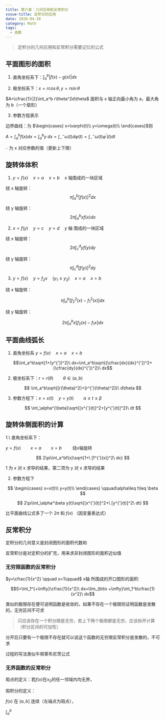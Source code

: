 ```yaml
---
title: 第六章：几何应用和反常积分
vssue-title: 定积分的应用
date: 2020-04-30
category: Math
tags:
  - 高数
---
```


>定积分的几何应用和反常积分需要记忆的公式

<!-- more -->

## 平面图形的面积

1. 直角坐标系下：$\int_a^b|f(x)-g(x)|dx$

2. 极坐标系下：$x=r\cos\theta,y=r\sin\theta$

$A=\cfrac{1}{2}\int_a^b r\theta^2d\theta$
面积与 x 轴正向最小角为 a，最大角为 b（一个扇形）

3. 参数方程表示

边界曲线：为 $\begin{cases}
  x=\varphi(t)\\
  y=\omega(t)\\
\end{cases}$则

$\displaystyle A=\int_a^bf(x)dx=\int_a^by\ dx=\int_{-}^{-} \omega(t)d\varphi(t)=\int_{-}^{-} \omega(t)\varphi^{'}(t)dt$

`-` 为 x 对应参数的值（更新上下限）

## 旋转体体积

1. $y=f(x)\quad x=a\quad x=b\quad x$ 轴围成的一块区域

绕 x 轴旋转： 
$$\pi\int_a^b[f(x)]^{2}dx$$

绕 y 轴旋转：
$$2\pi\int_a^bxf(x)dx$$

2. $x=f(y)\quad y=c \quad y=d \quad y$ 轴 围成的一块区域

绕 x 轴旋转：
$$2\pi\int_c^dyf(y)dy$$

绕 y 轴旋转： 
$$\pi\int_c^d[f(y)]^{2}dy$$

3. $y=f(x)\quad y=f_2x\quad (y_1\leq y_2)\quad x=a\quad x=b$

绕 x 轴旋转： 

$$\pi\int_a^b[f_2^2(x)-f_1^{2}(x)]dx$$

绕 y 轴旋转：

$$2\pi\int_a^bx[f_2(x)-f_1x]dx$$

## 平面曲线弧长

1. 直角坐标系 $y=f(x)\quad x=a\quad x=b\quad$

$$\int_a^b\sqrt{1+(y^{'})^2}\ dx=\int_a^b\sqrt{(\cfrac{dx}{dx}^{'})^2+(\cfrac{dy}{dx}^{'})^2}\ dx$$

2. 极坐标系下：$r=r(\theta)\qquad \theta\in (a,b)$

$$
\int_a^b\sqrt{[r(\theta)^2]+[r^{'}(\theta)^2]}\ d\theta
$$

3. 参数方程下：$x=x(t)\quad y=y(t) \qquad \alpha\leq t \leq\beta$
  
$$
\int_\alpha^{\beta}\sqrt{[x^{'}(t)]^2+[y^{'}(t)]^2}\ dt
$$

## 旋转体侧面积的计算

1.\ 直角坐标系下：

$y=f(x)\qquad x=a\qquad x=b\qquad$ 绕$x$轴旋转

$$
2\pi\int_a^bf(x)\sqrt{1+\ [f^{'}(x)]^2\ dx}
$$

1 为 x 对 x 求导的结果，第二项为 y 对 x 求导的结果

2. 参数方程下

$$
\begin{cases}
  x=x(t)\\
  y=y(t)\\
\end{cases}
\qquad\alpha\leq t\leq \beta
$$

$$
2\pi\int_\alpha^\beta y(t)\sqrt{[x^{'}(t)]^2+\ [y^{'}(t)]^2\ dt}
$$


比平面曲线公式多了一个 $2\pi$ 和 $f(x)$ （因变量表达式）

## 反常积分

定积分的几何意义是封闭图形的面积代数和

反常积分是对定积分的扩充，用来求非封闭图形的面积近似值

### 无穷限函数的反常积分

$y=\cfrac{1}{x^2} \qquad x=1\qquad$ x轴 所围成的开口图形的面积:

$$S=\int_1^{+\infty}\cfrac{1}{x^2}\ dx=\lim_{b\to +\infty}\int_1^b\cfrac{1}{x^2}\ dx$$

类似的极限存在便可说明函数是收敛的，如果不存在一个极限则证明函数是发散的，无穷区间不可求

>只应该存在一个积分限是无穷，若上下两个极限都是无穷，应该拆开计算（积分区间的可加性）

分开后只要有一个极限不存在就可以说这个函数的无穷限反常积分是发散的，不可求

过程的写法类似牛顿莱布尼茨公式

### 无界函数的反常积分

瑕点的定义：若$f(x)$在$x_0$的任一邻域内均无界，

瑕积分的定义：

$f(x)$ 在 $(a,b]$ 连续（左端点为瑕点），

$\int_a^b$